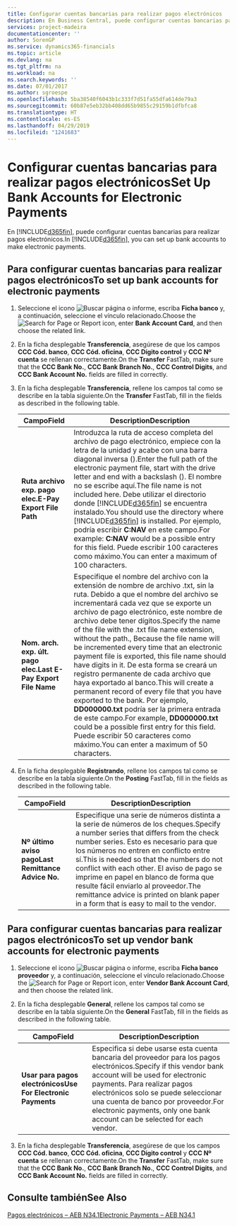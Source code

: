 ```yaml
---
title: Configurar cuentas bancarias para realizar pagos electrónicos
description: En Business Central, puede configurar cuentas bancarias para realizar pagos electrónicos.
services: project-madeira
documentationcenter: ''
author: SorenGP
ms.service: dynamics365-financials
ms.topic: article
ms.devlang: na
ms.tgt_pltfrm: na
ms.workload: na
ms.search.keywords: ''
ms.date: 07/01/2017
ms.author: sgroespe
ms.openlocfilehash: 5ba38540f6043b1c333f7d51fa55dfa614de79a3
ms.sourcegitcommit: 60b87e5eb32bb408dd65b9855c29159b1dfbfca8
ms.translationtype: HT
ms.contentlocale: es-ES
ms.lasthandoff: 04/29/2019
ms.locfileid: "1241683"
---
```

# <a name="set-up-bank-accounts-for-electronic-payments"></a><span data-ttu-id="00258-103">Configurar cuentas bancarias para realizar pagos electrónicos</span><span class="sxs-lookup"><span data-stu-id="00258-103">Set Up Bank Accounts for Electronic Payments</span></span>
<span data-ttu-id="00258-104">En [!INCLUDE[d365fin](../../includes/d365fin_md.md)], puede configurar cuentas bancarias para realizar pagos electrónicos.</span><span class="sxs-lookup"><span data-stu-id="00258-104">In [!INCLUDE[d365fin](../../includes/d365fin_md.md)], you can set up bank accounts to make electronic payments.</span></span>  

## <a name="to-set-up-bank-accounts-for-electronic-payments"></a><span data-ttu-id="00258-105">Para configurar cuentas bancarias para realizar pagos electrónicos</span><span class="sxs-lookup"><span data-stu-id="00258-105">To set up bank accounts for electronic payments</span></span>  

1.  <span data-ttu-id="00258-106">Seleccione el icono ![Buscar página o informe](../../media/ui-search/search_small.png "icono Buscar página o informe"), escriba **Ficha banco** y, a continuación, seleccione el vínculo relacionado.</span><span class="sxs-lookup"><span data-stu-id="00258-106">Choose the ![Search for Page or Report](../../media/ui-search/search_small.png "Search for Page or Report icon") icon, enter **Bank Account Card**, and then choose the related link.</span></span>  
2.  <span data-ttu-id="00258-107">En la ficha desplegable **Transferencia**, asegúrese de que los campos **CCC Cód. banco**, **CCC Cód. oficina**, **CCC Dígito control** y **CCC Nº cuenta** se rellenan correctamente.</span><span class="sxs-lookup"><span data-stu-id="00258-107">On the **Transfer** FastTab, make sure that the **CCC Bank No.**, **CCC Bank Branch No.**, **CCC Control Digits**, and **CCC Bank Account No.** fields are filled in correctly.</span></span>  
3.  <span data-ttu-id="00258-108">En la ficha desplegable **Transferencia**, rellene los campos tal como se describe en la tabla siguiente.</span><span class="sxs-lookup"><span data-stu-id="00258-108">On the **Transfer** FastTab, fill in the fields as described in the following table.</span></span>  

    |<span data-ttu-id="00258-109">Campo</span><span class="sxs-lookup"><span data-stu-id="00258-109">Field</span></span>|<span data-ttu-id="00258-110">Description</span><span class="sxs-lookup"><span data-stu-id="00258-110">Description</span></span>|  
    |---------------------------------|---------------------------------------|  
    |<span data-ttu-id="00258-111">**Ruta archivo exp. pago elec.**</span><span class="sxs-lookup"><span data-stu-id="00258-111">**E-Pay Export File Path**</span></span>|<span data-ttu-id="00258-112">Introduzca la ruta de acceso completa del archivo de pago electrónico, empiece con la letra de la unidad y acabe con una barra diagonal inversa (\).</span><span class="sxs-lookup"><span data-stu-id="00258-112">Enter the full path of the electronic payment file, start with the drive letter and end with a backslash ().</span></span> <span data-ttu-id="00258-113">El nombre no se escribe aquí.</span><span class="sxs-lookup"><span data-stu-id="00258-113">The file name is not included here.</span></span> <span data-ttu-id="00258-114">Debe utilizar el directorio donde [!INCLUDE[d365fin](../../includes/d365fin_md.md)] se encuentra instalado.</span><span class="sxs-lookup"><span data-stu-id="00258-114">You should use the directory where [!INCLUDE[d365fin](../../includes/d365fin_md.md)] is installed.</span></span> <span data-ttu-id="00258-115">Por ejemplo, podría escribir **C:NAV** en este campo.</span><span class="sxs-lookup"><span data-stu-id="00258-115">For example: **C:NAV** would be a possible entry for this field.</span></span> <span data-ttu-id="00258-116">Puede escribir 100 caracteres como máximo.</span><span class="sxs-lookup"><span data-stu-id="00258-116">You can enter a maximum of 100 characters.</span></span>|  
    |<span data-ttu-id="00258-117">**Nom. arch. exp. últ. pago elec.**</span><span class="sxs-lookup"><span data-stu-id="00258-117">**Last E-Pay Export File Name**</span></span>|<span data-ttu-id="00258-118">Especifique el nombre del archivo con la extensión de nombre de archivo .txt, sin la ruta. Debido a que el nombre del archivo se incrementará cada vez que se exporte un archivo de pago electrónico, este nombre de archivo debe tener dígitos.</span><span class="sxs-lookup"><span data-stu-id="00258-118">Specify the name of the file with the .txt file name extension, without the path., Because the file name will be incremented every time that an electronic payment file is exported, this file name should have digits in it.</span></span> <span data-ttu-id="00258-119">De esta forma se creará un registro permanente de cada archivo que haya exportado al banco.</span><span class="sxs-lookup"><span data-stu-id="00258-119">This will create a permanent record of every file that you have exported to the bank.</span></span> <span data-ttu-id="00258-120">Por ejemplo, **DD000000.txt** podría ser la primera entrada de este campo.</span><span class="sxs-lookup"><span data-stu-id="00258-120">For example, **DD000000.txt** could be a possible first entry for this field.</span></span> <span data-ttu-id="00258-121">Puede escribir 50 caracteres como máximo.</span><span class="sxs-lookup"><span data-stu-id="00258-121">You can enter a maximum of 50 characters.</span></span>|  

4.  <span data-ttu-id="00258-122">En la ficha desplegable **Registrando**, rellene los campos tal como se describe en la tabla siguiente.</span><span class="sxs-lookup"><span data-stu-id="00258-122">On the **Posting** FastTab, fill in the fields as described in the following table.</span></span>  

    |<span data-ttu-id="00258-123">Campo</span><span class="sxs-lookup"><span data-stu-id="00258-123">Field</span></span>|<span data-ttu-id="00258-124">Description</span><span class="sxs-lookup"><span data-stu-id="00258-124">Description</span></span>|  
    |---------------------------------|---------------------------------------|  
    |<span data-ttu-id="00258-125">**Nº último aviso pago**</span><span class="sxs-lookup"><span data-stu-id="00258-125">**Last Remittance Advice No.**</span></span>|<span data-ttu-id="00258-126">Especifique una serie de números distinta a la serie de números de los cheques.</span><span class="sxs-lookup"><span data-stu-id="00258-126">Specify a number series that differs from the check number series.</span></span> <span data-ttu-id="00258-127">Esto es necesario para que los números no entren en conflicto entre sí.</span><span class="sxs-lookup"><span data-stu-id="00258-127">This is needed so that the numbers do not conflict with each other.</span></span> <span data-ttu-id="00258-128">El aviso de pago se imprime en papel en blanco de forma que resulte fácil enviarlo al proveedor.</span><span class="sxs-lookup"><span data-stu-id="00258-128">The remittance advice is printed on blank paper in a form that is easy to mail to the vendor.</span></span>|  

## <a name="to-set-up-vendor-bank-accounts-for-electronic-payments"></a><span data-ttu-id="00258-129">Para configurar cuentas bancarias para realizar pagos electrónicos</span><span class="sxs-lookup"><span data-stu-id="00258-129">To set up vendor bank accounts for electronic payments</span></span>  

1.  <span data-ttu-id="00258-130">Seleccione el icono ![Buscar página o informe](../../media/ui-search/search_small.png "icono Buscar página o informe"), escriba **Ficha banco proveedor** y, a continuación, seleccione el vínculo relacionado.</span><span class="sxs-lookup"><span data-stu-id="00258-130">Choose the ![Search for Page or Report](../../media/ui-search/search_small.png "Search for Page or Report icon") icon, enter **Vendor Bank Account Card**, and then choose the related link.</span></span>  
2.  <span data-ttu-id="00258-131">En la ficha desplegable **General**, rellene los campos tal como se describe en la tabla siguiente.</span><span class="sxs-lookup"><span data-stu-id="00258-131">On the **General** FastTab, fill in the fields as described in the following table.</span></span>  

    |<span data-ttu-id="00258-132">Campo</span><span class="sxs-lookup"><span data-stu-id="00258-132">Field</span></span>|<span data-ttu-id="00258-133">Description</span><span class="sxs-lookup"><span data-stu-id="00258-133">Description</span></span>|  
    |---------------------------------|---------------------------------------|  
    |<span data-ttu-id="00258-134">**Usar para pagos electrónicos**</span><span class="sxs-lookup"><span data-stu-id="00258-134">**Use For Electronic Payments**</span></span>|<span data-ttu-id="00258-135">Especifica si debe usarse esta cuenta bancaria del proveedor para los pagos electrónicos.</span><span class="sxs-lookup"><span data-stu-id="00258-135">Specify if this vendor bank account will be used for electronic payments.</span></span> <span data-ttu-id="00258-136">Para realizar pagos electrónicos solo se puede seleccionar una cuenta de banco por proveedor.</span><span class="sxs-lookup"><span data-stu-id="00258-136">For electronic payments, only one bank account can be selected for each vendor.</span></span>|  

3.  <span data-ttu-id="00258-137">En la ficha desplegable **Transferencia**, asegúrese de que los campos **CCC Cód. banco**, **CCC Cód. oficina**, **CCC Dígito control** y **CCC Nº cuenta** se rellenan correctamente.</span><span class="sxs-lookup"><span data-stu-id="00258-137">On the **Transfer** FastTab, make sure that the **CCC Bank No.**, **CCC Bank Branch No.**, **CCC Control Digits**, and **CCC Bank Account No.** fields are filled in correctly.</span></span>  

## <a name="see-also"></a><span data-ttu-id="00258-138">Consulte también</span><span class="sxs-lookup"><span data-stu-id="00258-138">See Also</span></span>  
 [<span data-ttu-id="00258-139">Pagos electrónicos – AEB N34.1</span><span class="sxs-lookup"><span data-stu-id="00258-139">Electronic Payments – AEB N34.1</span></span>](electronic-payments-aeb-n341.md)
